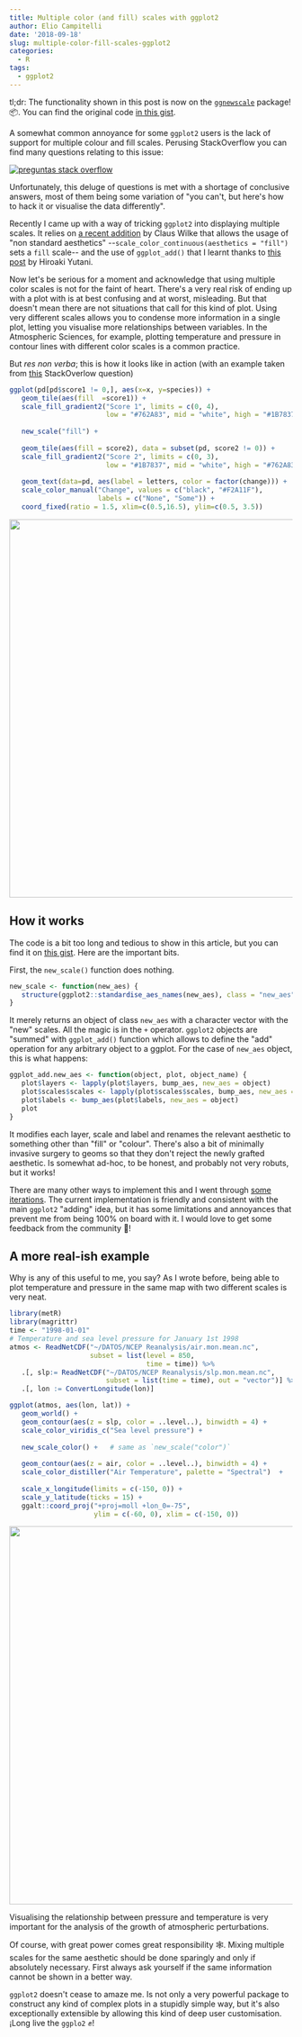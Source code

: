 ```yaml
---
title: Multiple color (and fill) scales with ggplot2
author: Elio Campitelli
date: '2018-09-18'
slug: multiple-color-fill-scales-ggplot2
categories:
  - R
tags:
  - ggplot2
---
```






tl;dr: The functionality shown in this post is now on the [`ggnewscale`](https://github.com/eliocamp/ggnewscale) package! 📦. You can find the original code [in this gist](https://gist.github.com/eliocamp/eabafab2825779b88905954d84c82b32).


A somewhat common annoyance for some `ggplot2` users is the lack of support for multiple colour and fill scales. Perusing StackOverflow you can find many questions relating to this issue:

[![preguntas stack overflow](/images/ggplo2_twoscales_so_small.jpg)](https://stackoverflow.com/search?q=ggplot2+two+color+scales)

Unfortunately, this deluge of questions is met with a shortage of conclusive answers, most of them being some variation of "you can't, but here's how to hack it or visualise the data differently".

Recently I came up with a way of tricking `ggplot2` into displaying multiple scales. It relies on [a recent addition](https://github.com/tidyverse/ggplot2/pull/2555) by Claus Wilke that allows the usage of "non standard aesthetics" --`scale_color_continuous(aesthetics = "fill")` sets a `fill` scale-- and the use of `ggplot_add()` that I learnt thanks to [this post](https://yutani.rbind.io/post/2017-11-07-ggplot-add) by Hiroaki Yutani.

Now let's be serious for a moment and acknowledge that using multiple color scales is not for the faint of heart. There's a very real risk of ending up with a plot with is at best confusing and at worst, misleading. But that doesn't mean there are not situations that call for this kind of plot. Using very different scales allows you to condense more information in a single plot, letting you visualise more relationships between variables. In the Atmospheric Sciences, for example, plotting temperature and pressure in contour lines with different color scales is a common practice. 

But *res non verba*; this is how it looks like in action (with an example taken from [this](https://stackoverflow.com/questions/16129876/ggplot2-multiple-scales-legends-per-aesthetic-revisited) StackOverlow question)


```r
ggplot(pd[pd$score1 != 0,], aes(x=x, y=species)) +
   geom_tile(aes(fill  =score1)) +
   scale_fill_gradient2("Score 1", limits = c(0, 4), 
                        low = "#762A83", mid = "white", high = "#1B7837") +
   
   new_scale("fill") +
   
   geom_tile(aes(fill = score2), data = subset(pd, score2 != 0)) +
   scale_fill_gradient2("Score 2", limits = c(0, 3), 
                        low = "#1B7837", mid = "white", high = "#762A83") +
   
   geom_text(data=pd, aes(label = letters, color = factor(change))) +
   scale_color_manual("Change", values = c("black", "#F2A11F"), 
                      labels = c("None", "Some")) +
   coord_fixed(ratio = 1.5, xlim=c(0.5,16.5), ylim=c(0.5, 3.5)) 
```

<img src="/post/2018-09-17-multiples-escalas-de-colores-en-ggplot2.en_files/figure-html/unnamed-chunk-1-1.png" width="672" />

## How it works

The code is a bit too long and tedious to show in this article, but you can find it on [this gist](https://gist.github.com/eliocamp/eabafab2825779b88905954d84c82b32). Here are the important bits. 

First, the `new_scale()` function does nothing. 


```r
new_scale <- function(new_aes) {
   structure(ggplot2::standardise_aes_names(new_aes), class = "new_aes")
}
```

It merely returns an object of class `new_aes` with a character vector with the "new" scales. All the magic is in the `+` operator. `ggplot2` objects are "summed" with `ggplot_add()` function which allows to define the "add" operation for any arbitrary object to a ggplot. For the case of `new_aes` object, this is what happens:


```r
ggplot_add.new_aes <- function(object, plot, object_name) {
   plot$layers <- lapply(plot$layers, bump_aes, new_aes = object)
   plot$scales$scales <- lapply(plot$scales$scales, bump_aes, new_aes = object)
   plot$labels <- bump_aes(plot$labels, new_aes = object)
   plot
}
```

It modifies each layer, scale and label and renames the relevant aesthetic to something other than "fill" or "colour". There's also a bit of minimally invasive surgery to geoms so that they don't reject the newly grafted aesthetic. Is somewhat ad-hoc, to be honest, and probably not very robuts, but it works!

There are many other ways to implement this and I went through [some iterations](https://twitter.com/d_olivaw/status/1040722632675610626). The current implementation is friendly and consistent with the main `ggplot2` "adding" idea, but it has some limitations and annoyances that prevent me from being 100% on board with it. I would love to get some feedback from the community 🤞!

## A more real-ish example

Why is any of this useful to me, you say? As I wrote before, being able to plot temperature and pressure in the same map with two different scales is very neat. 


```r
library(metR)
library(magrittr)
time <- "1998-01-01"
# Temperature and sea level pressure for January 1st 1998
atmos <- ReadNetCDF("~/DATOS/NCEP Reanalysis/air.mon.mean.nc", 
                    subset = list(level = 850, 
                                  time = time)) %>% 
   .[, slp:= ReadNetCDF("~/DATOS/NCEP Reanalysis/slp.mon.mean.nc", 
                        subset = list(time = time), out = "vector")] %>% 
   .[, lon := ConvertLongitude(lon)]

ggplot(atmos, aes(lon, lat)) +
   geom_world() +
   geom_contour(aes(z = slp, color = ..level..), binwidth = 4) +
   scale_color_viridis_c("Sea level pressure") +
   
   new_scale_color() +   # same as `new_scale("color")`
   
   geom_contour(aes(z = air, color = ..level..), binwidth = 4) +
   scale_color_distiller("Air Temperature", palette = "Spectral")  +
   
   scale_x_longitude(limits = c(-150, 0)) +
   scale_y_latitude(ticks = 15) +
   ggalt::coord_proj("+proj=moll +lon_0=-75", 
                     ylim = c(-60, 0), xlim = c(-150, 0))
```

<img src="/post/2018-09-17-multiples-escalas-de-colores-en-ggplot2.en_files/figure-html/unnamed-chunk-4-1.png" width="672" />

Visualising the relationship between pressure and temperature is very important for the analysis of the growth of atmospheric perturbations. 

Of course, with great power comes great responsibility 🕸. Mixing multiple scales for the same aesthetic should be done sparingly and only if absolutely necessary. First always ask yourself if the same information cannot be shown in a better way. 

`ggplot2` doesn't cease to amaze me. Is not only a very powerful package to construct any kind of complex plots in a stupidly simple way, but it's also exceptionally extensible by allowing this kind of deep user customisation. ¡Long live the `ggplo2` ✊!
